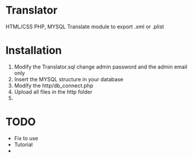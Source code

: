 # Translator
HTML/CSS PHP, MYSQL Translate module to export .xml or .plist

# Installation

1. Modify the Translator.sql change admin password and the admin email only 
2. Insert the MYSQL structure in your database
3. Modify the http/db_connect.php
4. Upload all files in the http folder
5.  


# TODO

* Fix to use
* Tutorial
* 
